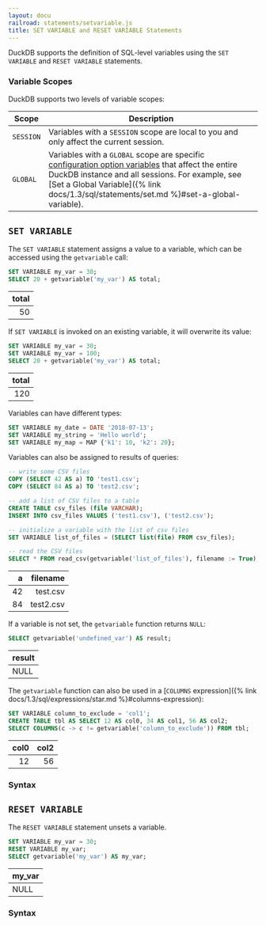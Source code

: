```yaml
---
layout: docu
railroad: statements/setvariable.js
title: SET VARIABLE and RESET VARIABLE Statements
---
```


DuckDB supports the definition of SQL-level variables using the `SET VARIABLE` and `RESET VARIABLE` statements.

### Variable Scopes

DuckDB supports two levels of variable scopes:

| Scope | Description |
|---|---|
| `SESSION` | Variables with a `SESSION` scope are local to you and only affect the current session. | 
| `GLOBAL` | Variables with a `GLOBAL` scope are specific [configuration option variables](https://duckdb.org/docs/stable/configuration/overview.html#global-configuration-options) that affect the entire DuckDB instance and all sessions. For example, see [Set a Global Variable]({% link docs/1.3/sql/statements/set.md %}#set-a-global-variable).|

## `SET VARIABLE`

The `SET VARIABLE` statement assigns a value to a variable, which can be accessed using the `getvariable` call:

```sql
SET VARIABLE my_var = 30;
SELECT 20 + getvariable('my_var') AS total;
```

| total |
|------:|
| 50    |

If `SET VARIABLE` is invoked on an existing variable, it will overwrite its value:

```sql
SET VARIABLE my_var = 30;
SET VARIABLE my_var = 100;
SELECT 20 + getvariable('my_var') AS total;
```

| total |
|------:|
| 120   |

Variables can have different types:

```sql
SET VARIABLE my_date = DATE '2018-07-13';
SET VARIABLE my_string = 'Hello world';
SET VARIABLE my_map = MAP {'k1': 10, 'k2': 20};
```

Variables can also be assigned to results of queries:

```sql
-- write some CSV files
COPY (SELECT 42 AS a) TO 'test1.csv';
COPY (SELECT 84 AS a) TO 'test2.csv';

-- add a list of CSV files to a table
CREATE TABLE csv_files (file VARCHAR);
INSERT INTO csv_files VALUES ('test1.csv'), ('test2.csv');

-- initialize a variable with the list of csv files
SET VARIABLE list_of_files = (SELECT list(file) FROM csv_files);

-- read the CSV files
SELECT * FROM read_csv(getvariable('list_of_files'), filename := True);
```

| a    | filename    |
|-----:|------------:|
| 42   | test.csv    |
| 84   | test2.csv   |

If a variable is not set, the `getvariable` function returns `NULL`:

```sql
SELECT getvariable('undefined_var') AS result;
```

| result |
|--------|
| NULL   |

The `getvariable` function can also be used in a [`COLUMNS` expression]({% link docs/1.3/sql/expressions/star.md %}#columns-expression):

```sql
SET VARIABLE column_to_exclude = 'col1';
CREATE TABLE tbl AS SELECT 12 AS col0, 34 AS col1, 56 AS col2;
SELECT COLUMNS(c -> c != getvariable('column_to_exclude')) FROM tbl;
```

| col0 | col2 |
|-----:|-----:|
| 12   | 56   |

### Syntax

<div id="rrdiagram1"></div>

## `RESET VARIABLE`

The `RESET VARIABLE` statement unsets a variable.

```sql
SET VARIABLE my_var = 30;
RESET VARIABLE my_var;
SELECT getvariable('my_var') AS my_var;
```

| my_var |
|--------|
| NULL   |

### Syntax

<div id="rrdiagram2"></div>
